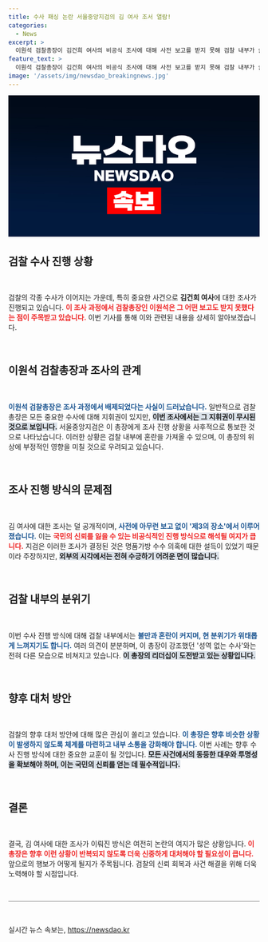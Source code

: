 ```yaml
---
title: 수사 패싱 논란 서울중앙지검의 김 여사 조서 열람!
categories:
  - News
excerpt: >
  이원석 검찰총장이 김건희 여사의 비공식 조사에 대해 사전 보고를 받지 못해 검찰 내부가 술렁이고 있다. 성역 없는 수사를 주장하는 그가 조사 방식에 강한 불만을 드러내며 수사의 독립성과 신뢰성에 의문을 제기하고 있다.
feature_text: >
  이원석 검찰총장이 김건희 여사의 비공식 조사에 대해 사전 보고를 받지 못해 검찰 내부가 술렁이고 있다. 성역 없는 수사를 주장하는 그가 조사 방식에 강한 불만을 드러내며 수사의 독립성과 신뢰성에 의문을 제기하고 있다.
image: '/assets/img/newsdao_breakingnews.jpg'
---
```


<p><img src="/assets/img/newsdao_breakingnews.jpg" alt="pcversion 속보" /></p>

<h2 data-ke-size="size26">검찰 수사 진행 상황</h2>

<p data-ke-size="size16">&nbsp;</p>

<p>검찰의 각종 수사가 이어지는 가운데, 특히 중요한 사건으로 <strong>김건희 여사</strong>에 대한 조사가 진행되고 있습니다. <b><span style="color: #ee2323;">이 조사 과정에서 검찰총장인 이원석은 그 어떤 보고도 받지 못했다는 점이 주목받고 있습니다.</span></b> 이번 기사를 통해 이와 관련된 내용을 상세히 알아보겠습니다.</p>

<p data-ke-size="size16">&nbsp;</p>

<h2 data-ke-size="size26">이원석 검찰총장과 조사의 관계</h2>

<p data-ke-size="size16">&nbsp;</p>

<p><b><span style="color: #1a5490;">이원석 검찰총장은 조사 과정에서 배제되었다는 사실이 드러났습니다.</span></b> 일반적으로 검찰총장은 모든 중요한 수사에 대해 지휘권이 있지만, <b><span style="background-color: #21538527;">이번 조사에서는 그 지휘권이 무시된 것으로 보입니다.</span></b> 서울중앙지검은 이 총장에게 조사 진행 상황을 사후적으로 통보한 것으로 나타났습니다. 이러한 상황은 검찰 내부에 혼란을 가져올 수 있으며, 이 총장의 위상에 부정적인 영향을 미칠 것으로 우려되고 있습니다.</p>

<p data-ke-size="size16">&nbsp;</p>

<h2 data-ke-size="size26">조사 진행 방식의 문제점</h2>

<p data-ke-size="size16">&nbsp;</p>

<p>김 여사에 대한 조사는 덜 공개적이며, <b><span style="color: #1a5490;">사전에 아무런 보고 없이 '제3의 장소'에서 이루어졌습니다.</span></b> 이는 <b><span style="color: #ee2323;">국민의 신뢰를 잃을 수 있는 비공식적인 진행 방식으로 해석될 여지가 큽니다.</span></b> 지검은 이러한 조사가 결정된 것은 명품가방 수수 의혹에 대한 설득이 있었기 때문이라 주장하지만, <b><span style="background-color: #21538527;">외부의 시각에서는 전혀 수긍하기 어려운 면이 많습니다.</span></b></p>

<p data-ke-size="size16">&nbsp;</p>

<h2 data-ke-size="size26">검찰 내부의 분위기</h2>

<p data-ke-size="size16">&nbsp;</p>

<p>이번 수사 진행 방식에 대해 검찰 내부에서는 <b><span style="color: #1a5490;">불만과 혼란이 커지며, 현 분위기가 위태롭게 느껴지기도 합니다.</span></b> 여러 의견이 분분하며, 이 총장이 강조했던 '성역 없는 수사'와는 전혀 다른 모습으로 비쳐지고 있습니다. <b><span style="background-color: #21538527;">이 총장의 리더십이 도전받고 있는 상황입니다.</span></b></p>

<p data-ke-size="size16">&nbsp;</p>

<h2 data-ke-size="size26">향후 대처 방안</h2>

<p data-ke-size="size16">&nbsp;</p>

<p>검찰의 향후 대처 방안에 대해 많은 관심이 쏠리고 있습니다. <b><span style="color: #1a5490;">이 총장은 향후 비슷한 상황이 발생하지 않도록 체계를 마련하고 내부 소통을 강화해야 합니다.</span></b> 이번 사례는 향후 수사 진행 방식에 대한 중요한 교훈이 될 것입니다. <b><span style="background-color: #21538527;">모든 사건에서의 동등한 대우와 투명성을 확보해야 하며, 이는 국민의 신뢰를 얻는 데 필수적입니다.</span></b></p>

<p data-ke-size="size16">&nbsp;</p>

<h2 data-ke-size="size26">결론</h2>

<p data-ke-size="size16">&nbsp;</p>

<p>결국, 김 여사에 대한 조사가 이뤄진 방식은 여전히 논란의 여지가 많은 상황입니다. <b><span style="color: #ee2323;">이 총장은 향후 이런 상황이 반복되지 않도록 더욱 신중하게 대처해야 할 필요성이 큽니다.</span></b> 앞으로의 행보가 어떻게 될지가 주목됩니다. 검찰의 신뢰 회복과 사건 해결을 위해 더욱 노력해야 할 시점입니다. </p>

<p data-ke-size="size16">&nbsp;</p>

<hr style="height:2px; border:none; color:#c1c1c1; background-color:#c1c1c1;" />

<p data-ke-size="size16">&nbsp;</p>
실시간 뉴스 속보는, <a href="https://newsdao.kr" rel="dofollow">https://newsdao.kr</a>


